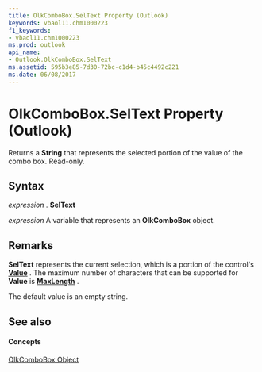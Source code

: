 ```yaml
---
title: OlkComboBox.SelText Property (Outlook)
keywords: vbaol11.chm1000223
f1_keywords:
- vbaol11.chm1000223
ms.prod: outlook
api_name:
- Outlook.OlkComboBox.SelText
ms.assetid: 595b3e85-7d30-72bc-c1d4-b45c4492c221
ms.date: 06/08/2017
---
```



# OlkComboBox.SelText Property (Outlook)

Returns a  **String** that represents the selected portion of the value of the combo box. Read-only.


## Syntax

 _expression_ . **SelText**

 _expression_ A variable that represents an **OlkComboBox** object.


## Remarks

 **SelText** represents the current selection, which is a portion of the control's **[Value](olkcombobox-value-property-outlook.md)** . The maximum number of characters that can be supported for **Value** is **[MaxLength](olkcombobox-maxlength-property-outlook.md)** .

The default value is an empty string.


## See also


#### Concepts


[OlkComboBox Object](olkcombobox-object-outlook.md)

